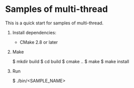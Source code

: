 # Samples of multi-thread

This is a quick start for samples of multi-thread.

1. Install dependencies:

    * CMake 2.8 or later

2. Make

    $ mkdir build
    $ cd build
    $ cmake ..
    $ make
    $ make install

4. Run

    $ ./bin/<SAMPLE_NAME>
